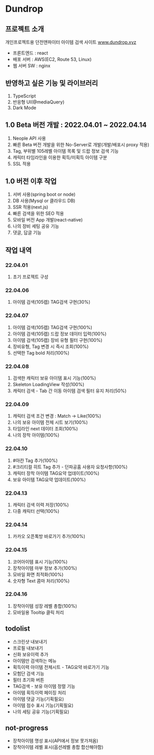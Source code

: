 # Dundrop

## 프로젝트 소개
개인프로젝트용 던전앤파이터 아이템 검색 사이트 www.dundrop.xyz
- 프론트엔드 : react
- 배포 서버 : AWS(EC2, Route 53, Linux)
- 웹 서버 SW : nginx

## 반영하고 싶은 기능 및 라이브러리
1. TypeScript
2. 반응형 UI(@mediaQuery)
3. Dark Mode

## 1.0 Beta 버전 개발 : 2022.04.01 ~ 2022.04.14
1. Neople API 사용
2. 빠른 Beta 버전 개발을 위한 No-Server로 개발(개발/배포시 proxy 적용)
3. Tag, 부위별 105레벨 아이템 목록 및 드랍 정보 검색 기능
4. 캐릭터 타임라인을 이용한 획득/미획득 아이템 구분
5. SSL 적용

## 1.0 버전 이후 작업
1. 서버 사용(spring boot or node)
2. DB 사용(Mysql or 클라우드 DB)
3. SSR 적용(next.js)
4. 빠른 검색을 위한 SEO 적용
5. 모바일 버전 App 개발(react-native)
6. 나의 장비 세팅 공유 기능
7. 댓글, 답글 기능

## 작업 내역
### 22.04.01
1. 초기 프로젝트 구성

### 22.04.06
1. 아이템 검색(105렙) TAG검색 구현(30%)

### 22.04.07
1. 아이템 검색(105렙) TAG검색 구현(100%)
2. 아이템 검색(105렙) 드랍 정보 데이터 입력(100%)
3. 아이템 검색(105렙) 장비 유형 필터 구현(100%)
4. 장비유형, Tag 변경 시 즉시 조회(100%)
5. 선택한 Tag bold 처리(100%)

### 22.04.08
1. 검색한 캐릭터 보유 아이템 표시 기능(100%)
2. Skeleton LoadingView 작성(100%)
3. 캐릭터 검색 - Tab 간 이동 아이템 검색 필터 유지 처리(50%)

### 22.04.09
1. 캐릭터 검색 조건 변경 : Match -> Like(100%)
2. 나의 보유 아이템 전체 시트 보기(100%)
3. 타임라인 next 데이터 조회(100%)
4. 나의 장착 아이템(100%)

### 22.04.10
1. #아칸 Tag 추가(100%)
2. #크리티컬 히트 Tag 추가 - 던파공홈 사용자 요청사항(100%)
3. 캐릭터 장착 아이템 TAG요약 업데이트(100%)
4. 보유 아이템 TAG요약 업데이트(100%)

### 22.04.13
1. 캐릭터 검색 이력 저장(100%)
2. 다중 캐릭터 선택(100%)

### 22.04.14
1. 카카오 오픈톡방 바로가기 추가(100%)

### 22.04.15
1. 코어아이템 표시 기능(100%)
2. 장착아이템 마부 정보 추가(100%)
3. 모바일 화면 최적화(100%)
4. 숫자형 Text 콤마 처리(100%)

### 22.04.16
1. 장착아이템 성장 레벨 총합(100%)
2. 모바일용 Tooltip 클릭 처리

## todolist
- 스크린샷 내보내기
- 프로필 내보내기
- 신화 보유이력 추가
- 아이템만 검색하는 메뉴
- 획득이력 아이템 전체시트 - TAG요약 바로가기 기능
- 모험단 검색 기능
- 필터 초기화 버튼
- TAG검색 - 보유 아이템 정렬 기능
- 아이템 획득이력 페이징 처리
- 아이템 댓글 기능(기획필요)
- 아이템 점수 표시 기능(기획필요)
- 나의 세팅 공유 기능(기획필요)

## not-progress
- 장착아이템 명성 표시(API에서 정보 못가져옴)
- 장착아이템 레벨 표시(옵션레벨 총합 합산해야함)